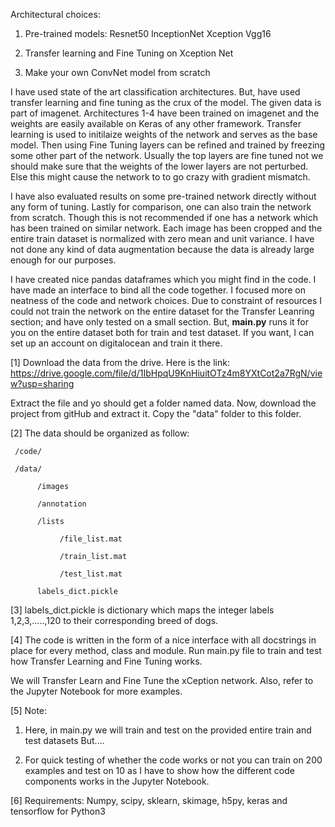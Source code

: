 Architectural choices:

1. Pre-trained models:
    Resnet50
    InceptionNet
    Xception
    Vgg16
    
2. Transfer learning and Fine Tuning on Xception Net
 
3. Make your own ConvNet model from scratch


I have used state of the art classification architectures. But, have used transfer learning and fine tuning as the crux of the
model. The given data is part of imagenet. Architectures 1-4 have been trained on imagenet and the weights are easily available on Keras of any other framework. Transfer learning is used to initilaize weights of the network and serves as the base model. Then using Fine Tuning layers can be refined and trained by freezing some other part of the network. Usually the top layers are fine tuned not we should make sure that the weights of the lower layers are not perturbed. Else this might cause the network to to go crazy with gradient mismatch.

I have also evaluated results on some pre-trained network directly without any form of tuning. Lastly for comparison, one can also train the network from scratch. Though this is not recommended if one has a network which has been trained on similar network. Each image has been cropped and the entire train dataset is normalized with zero mean and unit variance. I have not done any kind of data augmentation because the data is already large enough for our purposes.

I have created nice pandas dataframes which you might find in the code. I have made an interface to bind all the code together. I focused more on neatness of the code and network choices. Due to constraint of resources I could not train the network on the entire dataset for the Transfer Leanring section; and have only tested on a small section. But, **main.py** runs it for you on the entire dataset both for train and test dataset. If you want, I can set up an account on digitalocean and train it there.


[1] Download the data from the drive.
Here is the link: https://drive.google.com/file/d/1IbHpqU9KnHiuitOTz4m8YXtCot2a7RgN/view?usp=sharing

Extract the file and yo should get a folder named data. Now, download the project from gitHub and extract it. Copy the "data" folder to this folder.


[2] The data should be organized as follow:

     /code/

     /data/

          /images

          /annotation

          /lists

               /file_list.mat

               /train_list.mat

               /test_list.mat

          labels_dict.pickle
     


[3] labels_dict.pickle is dictionary which maps the integer labels 1,2,3,.....,120 to their corresponding breed of dogs.

[4] The code is written in the form of a nice interface with all docstrings in place for every method, class and module. Run main.py file to train and test how Transfer Learning and Fine Tuning works.

We will Transfer Learn and Fine Tune the xCeption network. Also, refer to the Jupyter Notebook for more examples.


[5] Note:
1. Here, in main.py we will train and test on the provided entire train and test datasets
But....

2. For quick testing of whether the code works or not
you can train on 200 examples and test on 10 as I have to show how the different code components works in the Jupyter Notebook.


[6] Requirements:
Numpy, scipy, sklearn, skimage, h5py, keras and tensorflow for Python3

